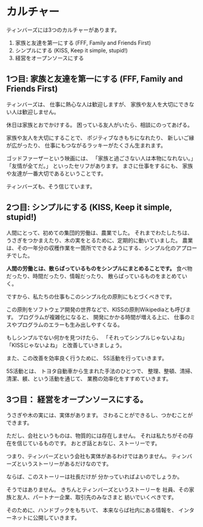 # カルチャー

ティンバーズには3つのカルチャーがあります。

1. 家族と友達を第一にする (FFF, Family and Friends First)
2. シンプルにする (KISS, Keep it simple, stupid!)
3. 経営をオープンソースにする


## 1つ目: 家族と友達を第一にする (FFF, Family and Friends First)

ティンバーズは、
仕事に熱心な人は歓迎しますが、
家族や友人を大切にできない人は歓迎しません。

休日は家族とおでかけする。
困っている友人がいたら、相談にのってあげる。

家族や友人を大切にすることで、
ポジティブなきもちになれたり、
新しいご縁が広がったり、
仕事にもつながるラッキーがたくさん生まれます。

ゴッドファーザーという映画には、
「家族と過ごさない人は本物になれない。」「友情が全てだ。」
といったセリフがあります。
まさに仕事をするにも、
家族や友達が一番大切であるということです。

ティンバーズも、そう信じています。

## 2つ目: シンプルにする (KISS, Keep it simple, stupid!)

人間にとって、初めての集団的労働は、農業でした。
それまでわたしたちは、うさぎをつかまえたり、木の実をとるために、定期的に動いていました。
農業は、その一年分の収穫作業を一箇所でできるようにする、シンプル化のアプローチでした。

**人間の労働とは、散らばっているものをシンプルにまとめることです。**
食べ物だったり、時間だったり、情報だったり、
散らばっているものをまとめていく。

ですから、私たちの仕事もこのシンプル化の原則にもとづくべきです。

この原則をソフトウェア開発の世界などで、KISSの原則Wikipediaとも呼びます。
プログラムが複雑化になると、
開発にかかる時間が増える上に、
仕事のミスやプログラムのエラーも生み出しやすくなる。

もしシンプルでない何かを見つけたら、
「それってシンプルじゃないよね」
「KISSじゃないよね」
と改善していきましょう。

また、この改善を効率良く行うために、
5S活動を行っていきます。

5S活動とは、
トヨタ自動車から生まれた手法のひとつで、
整理、整頓、清掃、清潔、躾、という活動を通じて、
業務の効率化をすすめていきます。

## 3つ目： 経営をオープンソースにする。
うさぎや木の実には、実体があります。
さわることができるし、つかむことができます。

ただし、会社というものは、物質的には存在しません。
それは私たちがその存在を信じているものです。
おとぎ話とおなじ、ストーリーです。

つまり、ティンバーズという会社も実体があるわけではありません。
ティンバーズというストーリーがあるだけなのです。

ならば、このストーリーは社長だけが
分かっていればよいのでしょうか。

そうではありません。
きちんとティンバーズというストーリーを
社員、その家族と友人、パートナー企業、取引先のみなさまと
紡いでいくべきです。

そのために、ハンドブックをもちいて、
本来ならば社内にある情報を、
インターネットに公開していきます。
